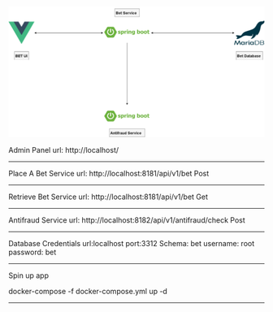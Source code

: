 ![plot](./enviroment/images/bet-workshop.png)


Admin Panel
url: http://localhost/

-----

Place A Bet Service
url: http://localhost:8181/api/v1/bet
Post

-----

Retrieve Bet Service
url: http://localhost:8181/api/v1/bet
Get

-----

Antifraud Service
url: http://localhost:8182/api/v1/antifraud/check
Post

-----

Database Credentials
url:localhost
port:3312
Schema: bet
username: root
password: bet

-----

Spin up app

docker-compose -f docker-compose.yml up -d

-----

